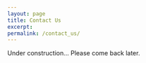 ```yaml
---
layout: page
title: Contact Us
excerpt:
permalink: /contact_us/
---
```


Under construction... Please come back later.